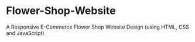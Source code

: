 # Flower-Shop-Website
A Responsive E-Commerce Flower Shop Website Design (using HTML, CSS and JavaScript)
